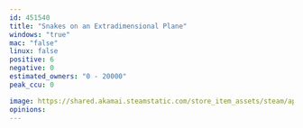 ```yaml
---
id: 451540
title: "Snakes on an Extradimensional Plane"
windows: "true"
mac: "false"
linux: false
positive: 6
negative: 0
estimated_owners: "0 - 20000"
peak_ccu: 0

image: https://shared.akamai.steamstatic.com/store_item_assets/steam/apps/451540/header.jpg?t=1480955093
opinions:
---
```

